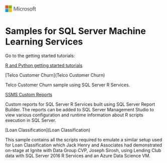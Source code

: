 ![](./media/solutions-microsoft-logo-small.png)
# Samples for SQL Server Machine Learning Services


Go to the getting started tutorials:

[R and Python getting started tutorials](https://microsoft.github.io/sql-ml-tutorials/)

[Telco Customer Churn](Telco Customer Churn)

Telco Customer Churn sample using SQL Server R Services.

[SSMS Custom Reports](SSMS-Custom-Reports)

Custom reports for SQL Server R Services built using SQL Server Report Builder. The reports can be added to SQL Server Management Studio to view various configuration and runtime information about R scripts execution in SQL Server.

[Loan Classification](Loan Classification)

This sample contains all the scripts required to emulate a similar setup used for Loan Classification which Jack Henry and Associates had demonstrated on-stage at Ignite with Data Group CVP, Joseph Sirosh, using Lending Club data with SQL Server 2016 R Services and an Azure Data Science VM.
